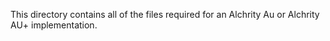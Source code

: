 This directory contains all of the files required for an Alchrity Au or Alchrity AU+ implementation.
